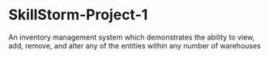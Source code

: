 # SkillStorm-Project-1
An inventory management system which demonstrates the ability to view, add, remove, and alter any of the entities within any number of warehouses
